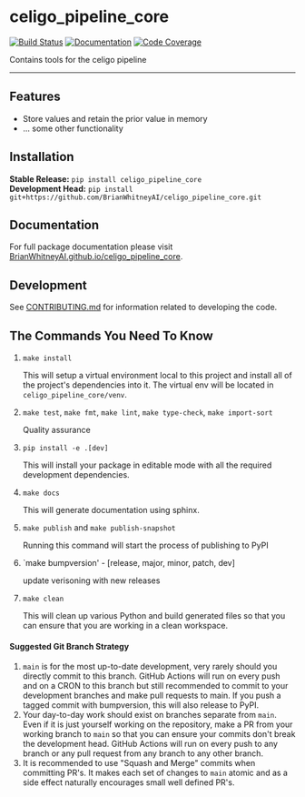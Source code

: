 # celigo_pipeline_core

[![Build Status](https://github.com/BrianWhitneyAI/celigo_pipeline_core/workflows/Build%20Main/badge.svg)](https://github.com/BrianWhitneyAI/celigo_pipeline_core/actions)
[![Documentation](https://github.com/BrianWhitneyAI/celigo_pipeline_core/workflows/Documentation/badge.svg)](https://BrianWhitneyAI.github.io/celigo_pipeline_core/)
[![Code Coverage](https://codecov.io/gh/BrianWhitneyAI/celigo_pipeline_core/branch/main/graph/badge.svg)](https://codecov.io/gh/BrianWhitneyAI/celigo_pipeline_core)

Contains tools for the celigo pipeline

---
## Features

-   Store values and retain the prior value in memory
-   ... some other functionality

## Installation

**Stable Release:** `pip install celigo_pipeline_core`<br>
**Development Head:** `pip install git+https://github.com/BrianWhitneyAI/celigo_pipeline_core.git`

## Documentation

For full package documentation please visit [BrianWhitneyAI.github.io/celigo_pipeline_core](https://BrianWhitneyAI.github.io/celigo_pipeline_core).

## Development

See [CONTRIBUTING.md](CONTRIBUTING.md) for information related to developing the code.

## The Commands You Need To Know

1. `make install`

    This will setup a virtual environment local to this project and install all of the
    project's dependencies into it. The virtual env will be located in `celigo_pipeline_core/venv`.

2. `make test`, `make fmt`, `make lint`, `make type-check`, `make import-sort`

    Quality assurance

3. `pip install -e .[dev]`

    This will install your package in editable mode with all the required development
    dependencies.

4. `make docs`

    This will generate documentation using sphinx. 

5. `make publish` and `make publish-snapshot`

    Running this command will start the process of publishing to PyPI

6. `make bumpversion' - [release, major, minor, patch, dev]
    
    update verisoning with new releases 

7. `make clean`

    This will clean up various Python and build generated files so that you can ensure
    that you are working in a clean workspace.



#### Suggested Git Branch Strategy

1. `main` is for the most up-to-date development, very rarely should you directly
   commit to this branch. GitHub Actions will run on every push and on a CRON to this
   branch but still recommended to commit to your development branches and make pull
   requests to main. If you push a tagged commit with bumpversion, this will also release to PyPI.
2. Your day-to-day work should exist on branches separate from `main`. Even if it is
   just yourself working on the repository, make a PR from your working branch to `main`
   so that you can ensure your commits don't break the development head. GitHub Actions
   will run on every push to any branch or any pull request from any branch to any other
   branch.
3. It is recommended to use "Squash and Merge" commits when committing PR's. It makes
   each set of changes to `main` atomic and as a side effect naturally encourages small
   well defined PR's.

